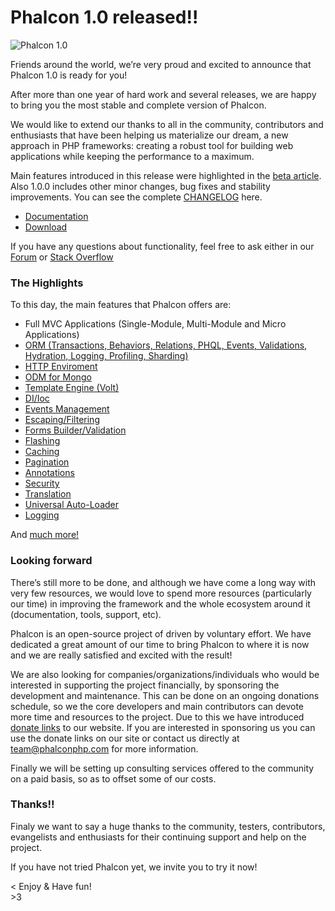 <!--
slug: phalcon-1-0-released
date: Thu Mar 21 2013 11:36:00 GMT-0400 (EDT)
tags: php, mvc, frameworks
title: Phalcon 1.0 released!!
id: 45916328008
link: http://blog.phalconphp.com/post/45916328008/phalcon-1-0-released
raw: {"blog_name":"phalconphp","id":45916328008,"post_url":"http://blog.phalconphp.com/post/45916328008/phalcon-1-0-released","slug":"phalcon-1-0-released","type":"text","date":"2013-03-21 15:36:00 GMT","timestamp":1363880160,"state":"published","format":"html","reblog_key":"44CszV6e","tags":["php","mvc","frameworks"],"short_url":"http://tmblr.co/Z6Pumvgmqv18","highlighted":[],"note_count":4,"title":"Phalcon 1.0 released!!","body":"<div><img alt=\"Phalcon 1.0\" src=\"http://static.phalconphp.com/blog/img/phalcon-php-logo.png\"/></div>\n<p>Friends around the world, we&rsquo;re very proud and excited to announce that Phalcon 1.0 is ready for you!</p>\n<p>After more than one year of hard work and several releases, we are happy to bring you the most stable and complete version of Phalcon.</p>\n<p>We would like to extend our thanks to all in the community, contributors and enthusiasts that have been helping us materialize our dream, a new approach in PHP frameworks: creating a robust tool for building web applications while keeping the performance to a maximum.</p>\n<p>Main features introduced in this release were highlighted in the <a href=\"http://blog.phalconphp.com/post/44715359754/phalcon-1-0-0-beta-released\">beta article</a>. Also 1.0.0 includes other minor changes, bug fixes and stability improvements. You can see the complete <a href=\"https://github.com/phalcon/cphalcon/blob/1.0.0/CHANGELOG\">CHANGELOG</a> here.</p>\n<ul><li><a href=\"http://docs.phalconphp.com/en/latest/\">Documentation</a></li>\n<li><a href=\"http://phalconphp.com/download\">Download</a></li>\n</ul><p>If you have any questions about functionality, feel free to ask either in our <a href=\"http://forum.phalconphp.com\">Forum</a> or <a href=\"http://stackoverflow.com/questions/tagged/phalcon\">Stack Overflow</a></p>\n<h3>The Highlights</h3>\n<p>To this day, the main features that Phalcon offers are:</p>\n<ul><li>Full MVC Applications (Single-Module, Multi-Module and Micro Applications)</li>\n<li><a href=\"http://docs.phalconphp.com/en/latest/reference/models.html\">ORM (Transactions, Behaviors, Relations, PHQL, Events, Validations, Hydration, Logging, Profiling, Sharding)</a></li>\n<li><a href=\"http://docs.phalconphp.com/en/latest/reference/response.html\">HTTP Enviroment</a></li>\n<li><a href=\"http://docs.phalconphp.com/en/latest/reference/odm.html\">ODM for Mongo</a></li>\n<li><a href=\"http://docs.phalconphp.com/en/latest/reference/volt.html\">Template Engine (Volt)</a></li>\n<li><a href=\"http://docs.phalconphp.com/en/latest/reference/di.html\">DI/Ioc</a></li>\n<li><a href=\"http://docs.phalconphp.com/en/latest/reference/events.html\">Events Management</a></li>\n<li><a href=\"http://docs.phalconphp.com/en/latest/reference/escaper.html\">Escaping/Filtering</a></li>\n<li><a href=\"http://docs.phalconphp.com/en/latest/reference/forms.html\">Forms Builder/Validation</a></li>\n<li><a href=\"http://docs.phalconphp.com/en/latest/reference/flash.html\">Flashing</a></li>\n<li><a href=\"http://docs.phalconphp.com/en/latest/reference/cache.html\">Caching</a></li>\n<li><a href=\"http://docs.phalconphp.com/en/latest/reference/pagination.html\">Pagination</a></li>\n<li><a href=\"http://docs.phalconphp.com/en/latest/reference/annotations.html\">Annotations</a></li>\n<li><a href=\"http://docs.phalconphp.com/en/latest/reference/security.html\">Security</a></li>\n<li><a href=\"http://docs.phalconphp.com/en/latest/reference/translate.html\">Translation</a></li>\n<li><a href=\"http://docs.phalconphp.com/en/latest/reference/loader.html\">Universal Auto-Loader</a></li>\n<li><a href=\"http://docs.phalconphp.com/en/latest/reference/logging.html\">Logging</a></li>\n</ul><p>And <a href=\"http://docs.phalconphp.com/en/latest/index.html\">much more!</a></p>\n<h3>Looking forward</h3>\n<p>There&rsquo;s still more to be done, and although we have come a long way with very few resources, we would love to spend more resources (particularly our time) in improving the framework and the whole ecosystem around it (documentation, tools, support, etc).</p>\n<p>Phalcon is an open-source project of driven by voluntary effort. We have dedicated a great amount of our time to bring Phalcon to where it is now and we are really satisfied and excited with the result!</p>\n<p>We are also looking for companies/organizations/individuals who would be interested in supporting the project financially, by sponsoring the development and maintenance. This can be done on an ongoing donations schedule, so we the core developers and main contributors can devote more time and resources to the project. Due to this we have introduced <a href=\"http://phalconphp.com\">donate links</a> to our website. If you are interested in sponsoring us you can use the donate links on our site or contact us directly at <a href=\"denied:denied:denied:denied:mail:team@phalconphp.com\">team@phalconphp.com</a> for more information.</p>\n<p>Finally we will be setting up consulting services offered to the community on a paid basis, so as to offset some of our costs.</p>\n<h3>Thanks!!</h3>\n<p>Finaly we want to say a huge thanks to the community, testers, contributors, evangelists and enthusiasts for their continuing support and help on the project.</p>\n<p>If you have not tried Phalcon yet, we invite you to try it now!</p>\n<p>&lt; Enjoy &amp; Have fun!<br/>&gt;3</p>","reblog":{"tree_html":"","comment":"<div><img alt=\"Phalcon 1.0\" src=\"http://static.phalconphp.com/blog/img/phalcon-php-logo.png\"></div>\n<p>Friends around the world, we&rsquo;re very proud and excited to announce that Phalcon 1.0 is ready for you!</p>\n<p>After more than one year of hard work and several releases, we are happy to bring you the most stable and complete version of Phalcon.</p>\n<p>We would like to extend our thanks to all in the community, contributors and enthusiasts that have been helping us materialize our dream, a new approach in PHP frameworks: creating a robust tool for building web applications while keeping the performance to a maximum.</p>\n<p>Main features introduced in this release were highlighted in the <a href=\"http://blog.phalconphp.com/post/44715359754/phalcon-1-0-0-beta-released\">beta article</a>. Also 1.0.0 includes other minor changes, bug fixes and stability improvements. You can see the complete <a href=\"https://github.com/phalcon/cphalcon/blob/1.0.0/CHANGELOG\">CHANGELOG</a> here.</p>\n<ul><li><a href=\"http://docs.phalconphp.com/en/latest/\">Documentation</a></li>\n<li><a href=\"http://phalconphp.com/download\">Download</a></li>\n</ul><p>If you have any questions about functionality, feel free to ask either in our <a href=\"http://forum.phalconphp.com\">Forum</a> or <a href=\"http://stackoverflow.com/questions/tagged/phalcon\">Stack Overflow</a></p>\n<h3>The Highlights</h3>\n<p>To this day, the main features that Phalcon offers are:</p>\n<ul><li>Full MVC Applications (Single-Module, Multi-Module and Micro Applications)</li>\n<li><a href=\"http://docs.phalconphp.com/en/latest/reference/models.html\">ORM (Transactions, Behaviors, Relations, PHQL, Events, Validations, Hydration, Logging, Profiling, Sharding)</a></li>\n<li><a href=\"http://docs.phalconphp.com/en/latest/reference/response.html\">HTTP Enviroment</a></li>\n<li><a href=\"http://docs.phalconphp.com/en/latest/reference/odm.html\">ODM for Mongo</a></li>\n<li><a href=\"http://docs.phalconphp.com/en/latest/reference/volt.html\">Template Engine (Volt)</a></li>\n<li><a href=\"http://docs.phalconphp.com/en/latest/reference/di.html\">DI/Ioc</a></li>\n<li><a href=\"http://docs.phalconphp.com/en/latest/reference/events.html\">Events Management</a></li>\n<li><a href=\"http://docs.phalconphp.com/en/latest/reference/escaper.html\">Escaping/Filtering</a></li>\n<li><a href=\"http://docs.phalconphp.com/en/latest/reference/forms.html\">Forms Builder/Validation</a></li>\n<li><a href=\"http://docs.phalconphp.com/en/latest/reference/flash.html\">Flashing</a></li>\n<li><a href=\"http://docs.phalconphp.com/en/latest/reference/cache.html\">Caching</a></li>\n<li><a href=\"http://docs.phalconphp.com/en/latest/reference/pagination.html\">Pagination</a></li>\n<li><a href=\"http://docs.phalconphp.com/en/latest/reference/annotations.html\">Annotations</a></li>\n<li><a href=\"http://docs.phalconphp.com/en/latest/reference/security.html\">Security</a></li>\n<li><a href=\"http://docs.phalconphp.com/en/latest/reference/translate.html\">Translation</a></li>\n<li><a href=\"http://docs.phalconphp.com/en/latest/reference/loader.html\">Universal Auto-Loader</a></li>\n<li><a href=\"http://docs.phalconphp.com/en/latest/reference/logging.html\">Logging</a></li>\n</ul><p>And <a href=\"http://docs.phalconphp.com/en/latest/index.html\">much more!</a></p>\n<h3>Looking forward</h3>\n<p>There&rsquo;s still more to be done, and although we have come a long way with very few resources, we would love to spend more resources (particularly our time) in improving the framework and the whole ecosystem around it (documentation, tools, support, etc).</p>\n<p>Phalcon is an open-source project of driven by voluntary effort. We have dedicated a great amount of our time to bring Phalcon to where it is now and we are really satisfied and excited with the result!</p>\n<p>We are also looking for companies/organizations/individuals who would be interested in supporting the project financially, by sponsoring the development and maintenance. This can be done on an ongoing donations schedule, so we the core developers and main contributors can devote more time and resources to the project. Due to this we have introduced <a href=\"http://phalconphp.com\">donate links</a> to our website. If you are interested in sponsoring us you can use the donate links on our site or contact us directly at <a href=\"denied:denied:denied:denied:mail:team@phalconphp.com\">team@phalconphp.com</a> for more information.</p>\n<p>Finally we will be setting up consulting services offered to the community on a paid basis, so as to offset some of our costs.</p>\n<h3>Thanks!!</h3>\n<p>Finaly we want to say a huge thanks to the community, testers, contributors, evangelists and enthusiasts for their continuing support and help on the project.</p>\n<p>If you have not tried Phalcon yet, we invite you to try it now!</p>\n<p>&lt; Enjoy &amp; Have fun!<br>&gt;3</p>"},"trail":[{"blog":{"name":"phalconphp","theme":{"header_full_width":1117,"header_full_height":426,"header_focus_width":758,"header_focus_height":426,"avatar_shape":"square","background_color":"#FAFAFA","body_font":"Helvetica Neue","header_bounds":"0,937,426,179","header_image":"http://static.tumblr.com/be2b0380984b972b47699d457f4c0ffb/ivjir8a/815nn0qo7/tumblr_static_28z87js742xwowwo0kco04ogs.jpg","header_image_focused":"http://static.tumblr.com/be2b0380984b972b47699d457f4c0ffb/ivjir8a/laHnn0qo9/tumblr_static_tumblr_static_28z87js742xwowwo0kco04ogs_focused_v3.jpg","header_image_scaled":"http://static.tumblr.com/be2b0380984b972b47699d457f4c0ffb/ivjir8a/815nn0qo7/tumblr_static_28z87js742xwowwo0kco04ogs_2048_v2.jpg","header_stretch":true,"link_color":"#529ECC","show_avatar":true,"show_description":true,"show_header_image":true,"show_title":true,"title_color":"#444444","title_font":"Gibson","title_font_weight":"bold"}},"post":{"id":"45916328008"},"content":"<div><img alt=\"Phalcon 1.0\" src=\"http://static.phalconphp.com/blog/img/phalcon-php-logo.png\"></div>\n<p>Friends around the world, we’re very proud and excited to announce that Phalcon 1.0 is ready for you!</p>\n<p>After more than one year of hard work and several releases, we are happy to bring you the most stable and complete version of Phalcon.</p>\n<p>We would like to extend our thanks to all in the community, contributors and enthusiasts that have been helping us materialize our dream, a new approach in PHP frameworks: creating a robust tool for building web applications while keeping the performance to a maximum.</p>\n<p>Main features introduced in this release were highlighted in the <a href=\"http://blog.phalconphp.com/post/44715359754/phalcon-1-0-0-beta-released\">beta article</a>. Also 1.0.0 includes other minor changes, bug fixes and stability improvements. You can see the complete <a href=\"https://github.com/phalcon/cphalcon/blob/1.0.0/CHANGELOG\">CHANGELOG</a> here.</p>\n<ul><li><a href=\"http://docs.phalconphp.com/en/latest/\">Documentation</a></li>\n<li><a href=\"http://phalconphp.com/download\">Download</a></li>\n</ul><p>If you have any questions about functionality, feel free to ask either in our <a href=\"http://forum.phalconphp.com\">Forum</a> or <a href=\"http://stackoverflow.com/questions/tagged/phalcon\">Stack Overflow</a></p>\n<h3>The Highlights</h3>\n<p>To this day, the main features that Phalcon offers are:</p>\n<ul><li>Full MVC Applications (Single-Module, Multi-Module and Micro Applications)</li>\n<li><a href=\"http://docs.phalconphp.com/en/latest/reference/models.html\">ORM (Transactions, Behaviors, Relations, PHQL, Events, Validations, Hydration, Logging, Profiling, Sharding)</a></li>\n<li><a href=\"http://docs.phalconphp.com/en/latest/reference/response.html\">HTTP Enviroment</a></li>\n<li><a href=\"http://docs.phalconphp.com/en/latest/reference/odm.html\">ODM for Mongo</a></li>\n<li><a href=\"http://docs.phalconphp.com/en/latest/reference/volt.html\">Template Engine (Volt)</a></li>\n<li><a href=\"http://docs.phalconphp.com/en/latest/reference/di.html\">DI/Ioc</a></li>\n<li><a href=\"http://docs.phalconphp.com/en/latest/reference/events.html\">Events Management</a></li>\n<li><a href=\"http://docs.phalconphp.com/en/latest/reference/escaper.html\">Escaping/Filtering</a></li>\n<li><a href=\"http://docs.phalconphp.com/en/latest/reference/forms.html\">Forms Builder/Validation</a></li>\n<li><a href=\"http://docs.phalconphp.com/en/latest/reference/flash.html\">Flashing</a></li>\n<li><a href=\"http://docs.phalconphp.com/en/latest/reference/cache.html\">Caching</a></li>\n<li><a href=\"http://docs.phalconphp.com/en/latest/reference/pagination.html\">Pagination</a></li>\n<li><a href=\"http://docs.phalconphp.com/en/latest/reference/annotations.html\">Annotations</a></li>\n<li><a href=\"http://docs.phalconphp.com/en/latest/reference/security.html\">Security</a></li>\n<li><a href=\"http://docs.phalconphp.com/en/latest/reference/translate.html\">Translation</a></li>\n<li><a href=\"http://docs.phalconphp.com/en/latest/reference/loader.html\">Universal Auto-Loader</a></li>\n<li><a href=\"http://docs.phalconphp.com/en/latest/reference/logging.html\">Logging</a></li>\n</ul><p>And <a href=\"http://docs.phalconphp.com/en/latest/index.html\">much more!</a></p>\n<h3>Looking forward</h3>\n<p>There’s still more to be done, and although we have come a long way with very few resources, we would love to spend more resources (particularly our time) in improving the framework and the whole ecosystem around it (documentation, tools, support, etc).</p>\n<p>Phalcon is an open-source project of driven by voluntary effort. We have dedicated a great amount of our time to bring Phalcon to where it is now and we are really satisfied and excited with the result!</p>\n<p>We are also looking for companies/organizations/individuals who would be interested in supporting the project financially, by sponsoring the development and maintenance. This can be done on an ongoing donations schedule, so we the core developers and main contributors can devote more time and resources to the project. Due to this we have introduced <a href=\"http://phalconphp.com\">donate links</a> to our website. If you are interested in sponsoring us you can use the donate links on our site or contact us directly at <a href=\"denied:denied:denied:denied:mail:team@phalconphp.com\">team@phalconphp.com</a> for more information.</p>\n<p>Finally we will be setting up consulting services offered to the community on a paid basis, so as to offset some of our costs.</p>\n<h3>Thanks!!</h3>\n<p>Finaly we want to say a huge thanks to the community, testers, contributors, evangelists and enthusiasts for their continuing support and help on the project.</p>\n<p>If you have not tried Phalcon yet, we invite you to try it now!</p>\n<p>< Enjoy & Have fun!<br>>3</p>","content_raw":"<div><img alt=\"Phalcon 1.0\" src=\"http://static.phalconphp.com/blog/img/phalcon-php-logo.png\"></div>\r\n<p>Friends around the world, we're very proud and excited to announce that Phalcon 1.0 is ready for you!</p>\r\n<p>After more than one year of hard work and several releases, we are happy to bring you the most stable and complete version of Phalcon.</p>\r\n<p>We would like to extend our thanks to all in the community, contributors and enthusiasts that have been helping us materialize our dream, a new approach in PHP frameworks: creating a robust tool for building web applications while keeping the performance to a maximum.</p>\r\n<p>Main features introduced in this release were highlighted in the <a href=\"http://blog.phalconphp.com/post/44715359754/phalcon-1-0-0-beta-released\">beta article</a>. Also 1.0.0 includes other minor changes, bug fixes and stability improvements. You can see the complete <a href=\"https://github.com/phalcon/cphalcon/blob/1.0.0/CHANGELOG\">CHANGELOG</a> here.</p>\r\n<ul><li><a href=\"http://docs.phalconphp.com/en/latest/\">Documentation</a></li>\r\n<li><a href=\"http://phalconphp.com/download\">Download</a></li>\r\n</ul><p>If you have any questions about functionality, feel free to ask either in our <a href=\"http://forum.phalconphp.com\">Forum</a> or <a href=\"http://stackoverflow.com/questions/tagged/phalcon\">Stack Overflow</a></p>\r\n<h3>The Highlights</h3>\r\n<p>To this day, the main features that Phalcon offers are:</p>\r\n<ul><li>Full MVC Applications (Single-Module, Multi-Module and Micro Applications)</li>\r\n<li><a href=\"http://docs.phalconphp.com/en/latest/reference/models.html\">ORM (Transactions, Behaviors, Relations, PHQL, Events, Validations, Hydration, Logging, Profiling, Sharding)</a></li>\r\n<li><a href=\"http://docs.phalconphp.com/en/latest/reference/response.html\">HTTP Enviroment</a></li>\r\n<li><a href=\"http://docs.phalconphp.com/en/latest/reference/odm.html\">ODM for Mongo</a></li>\r\n<li><a href=\"http://docs.phalconphp.com/en/latest/reference/volt.html\">Template Engine (Volt)</a></li>\r\n<li><a href=\"http://docs.phalconphp.com/en/latest/reference/di.html\">DI/Ioc</a></li>\r\n<li><a href=\"http://docs.phalconphp.com/en/latest/reference/events.html\">Events Management</a></li>\r\n<li><a href=\"http://docs.phalconphp.com/en/latest/reference/escaper.html\">Escaping/Filtering</a></li>\r\n<li><a href=\"http://docs.phalconphp.com/en/latest/reference/forms.html\">Forms Builder/Validation</a></li>\r\n<li><a href=\"http://docs.phalconphp.com/en/latest/reference/flash.html\">Flashing</a></li>\r\n<li><a href=\"http://docs.phalconphp.com/en/latest/reference/cache.html\">Caching</a></li>\r\n<li><a href=\"http://docs.phalconphp.com/en/latest/reference/pagination.html\">Pagination</a></li>\r\n<li><a href=\"http://docs.phalconphp.com/en/latest/reference/annotations.html\">Annotations</a></li>\r\n<li><a href=\"http://docs.phalconphp.com/en/latest/reference/security.html\">Security</a></li>\r\n<li><a href=\"http://docs.phalconphp.com/en/latest/reference/translate.html\">Translation</a></li>\r\n<li><a href=\"http://docs.phalconphp.com/en/latest/reference/loader.html\">Universal Auto-Loader</a></li>\r\n<li><a href=\"http://docs.phalconphp.com/en/latest/reference/logging.html\">Logging</a></li>\r\n</ul><p>And <a href=\"http://docs.phalconphp.com/en/latest/index.html\">much more!</a></p>\r\n<h3>Looking forward</h3>\r\n<p>There's still more to be done, and although we have come a long way with very few resources, we would love to spend more resources (particularly our time) in improving the framework and the whole ecosystem around it (documentation, tools, support, etc).</p>\r\n<p>Phalcon is an open-source project of driven by voluntary effort. We have dedicated a great amount of our time to bring Phalcon to where it is now and we are really satisfied and excited with the result!</p>\r\n<p>We are also looking for companies/organizations/individuals who would be interested in supporting the project financially, by sponsoring the development and maintenance. This can be done on an ongoing donations schedule, so we the core developers and main contributors can devote more time and resources to the project. Due to this we have introduced <a href=\"http://phalconphp.com\">donate links</a> to our website. If you are interested in sponsoring us you can use the donate links on our site or contact us directly at <a href=\"denied:denied:denied:denied:mail:team@phalconphp.com\">team@phalconphp.com</a> for more information.</p>\r\n<p>Finally we will be setting up consulting services offered to the community on a paid basis, so as to offset some of our costs.</p>\r\n<h3>Thanks!!</h3>\r\n<p>Finaly we want to say a huge thanks to the community, testers, contributors, evangelists and enthusiasts for their continuing support and help on the project.</p>\r\n<p>If you have not tried Phalcon yet, we invite you to try it now!</p>\r\n<p>&lt; Enjoy &amp; Have fun!<br>&gt;3</p>","is_current_item":true,"is_root_item":true}]}
publish: 2013-03-021
-->


Phalcon 1.0 released!!
======================

![Phalcon
1.0](http://static.phalconphp.com/blog/img/phalcon-php-logo.png)

Friends around the world, we’re very proud and excited to announce that
Phalcon 1.0 is ready for you!

After more than one year of hard work and several releases, we are happy
to bring you the most stable and complete version of Phalcon.

We would like to extend our thanks to all in the community, contributors
and enthusiasts that have been helping us materialize our dream, a new
approach in PHP frameworks: creating a robust tool for building web
applications while keeping the performance to a maximum.

Main features introduced in this release were highlighted in the [beta
article](http://blog.phalconphp.com/post/44715359754/phalcon-1-0-0-beta-released).
Also 1.0.0 includes other minor changes, bug fixes and stability
improvements. You can see the complete
[CHANGELOG](https://github.com/phalcon/cphalcon/blob/1.0.0/CHANGELOG)
here.

-   [Documentation](http://docs.phalconphp.com/en/latest/)
-   [Download](http://phalconphp.com/download)

If you have any questions about functionality, feel free to ask either
in our [Forum](http://forum.phalconphp.com) or [Stack
Overflow](http://stackoverflow.com/questions/tagged/phalcon)

### The Highlights

To this day, the main features that Phalcon offers are:

-   Full MVC Applications (Single-Module, Multi-Module and Micro
    Applications)
-   [ORM (Transactions, Behaviors, Relations, PHQL, Events, Validations,
    Hydration, Logging, Profiling,
    Sharding)](http://docs.phalconphp.com/en/latest/reference/models.html)
-   [HTTP
    Enviroment](http://docs.phalconphp.com/en/latest/reference/response.html)
-   [ODM for
    Mongo](http://docs.phalconphp.com/en/latest/reference/odm.html)
-   [Template Engine
    (Volt)](http://docs.phalconphp.com/en/latest/reference/volt.html)
-   [DI/Ioc](http://docs.phalconphp.com/en/latest/reference/di.html)
-   [Events
    Management](http://docs.phalconphp.com/en/latest/reference/events.html)
-   [Escaping/Filtering](http://docs.phalconphp.com/en/latest/reference/escaper.html)
-   [Forms
    Builder/Validation](http://docs.phalconphp.com/en/latest/reference/forms.html)
-   [Flashing](http://docs.phalconphp.com/en/latest/reference/flash.html)
-   [Caching](http://docs.phalconphp.com/en/latest/reference/cache.html)
-   [Pagination](http://docs.phalconphp.com/en/latest/reference/pagination.html)
-   [Annotations](http://docs.phalconphp.com/en/latest/reference/annotations.html)
-   [Security](http://docs.phalconphp.com/en/latest/reference/security.html)
-   [Translation](http://docs.phalconphp.com/en/latest/reference/translate.html)
-   [Universal
    Auto-Loader](http://docs.phalconphp.com/en/latest/reference/loader.html)
-   [Logging](http://docs.phalconphp.com/en/latest/reference/logging.html)

And [much more!](http://docs.phalconphp.com/en/latest/index.html)

### Looking forward

There’s still more to be done, and although we have come a long way with
very few resources, we would love to spend more resources (particularly
our time) in improving the framework and the whole ecosystem around it
(documentation, tools, support, etc).

Phalcon is an open-source project of driven by voluntary effort. We have
dedicated a great amount of our time to bring Phalcon to where it is now
and we are really satisfied and excited with the result!

We are also looking for companies/organizations/individuals who would be
interested in supporting the project financially, by sponsoring the
development and maintenance. This can be done on an ongoing donations
schedule, so we the core developers and main contributors can devote
more time and resources to the project. Due to this we have introduced
[donate links](http://phalconphp.com) to our website. If you are
interested in sponsoring us you can use the donate links on our site or
contact us directly at
[team@phalconphp.com](denied:denied:denied:denied:mail:team@phalconphp.com)
for more information.

Finally we will be setting up consulting services offered to the
community on a paid basis, so as to offset some of our costs.

### Thanks!!

Finaly we want to say a huge thanks to the community, testers,
contributors, evangelists and enthusiasts for their continuing support
and help on the project.

If you have not tried Phalcon yet, we invite you to try it now!

\< Enjoy & Have fun!\
\>3

